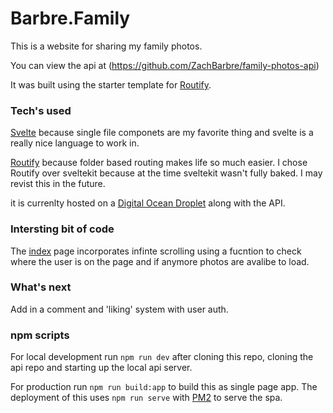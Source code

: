 # Barbre.Family

This is a website for sharing my family photos.

You can view the api at (https://github.com/ZachBarbre/family-photos-api)

It was built using the starter template for [Routify](https://github.com/sveltech/routify).

### Tech's used

[Svelte](https://svelte.dev) because single file componets are my favorite thing and svelte is a really nice language to work in.

[Routify](https://routify.dev/) because folder based routing makes life so much easier. I chose Routify over sveltekit because at the time sveltekit wasn't fully baked. I may revist this in the future.

it is currenlty hosted on a [Digital Ocean Droplet](https://www.digitalocean.com/products/droplets/) along with the API.

### Intersting bit of code

The [index](https://github.com/ZachBarbre/family-photos-client/blob/main/src/pages/index.svelte) page incorporates infinte scrolling using a fucntion to check where the user is on the page and if anymore photos are avalibe to load.

### What's next

Add in a comment and 'liking' system with user auth.

### npm scripts

For local development run `npm run dev` after cloning this repo, cloning the api repo and starting up the local api server.

For production run `npm run build:app` to build this as single page app. The deployment of this uses `npm run serve` with [PM2](https://pm2.keymetrics.io/) to serve the spa.
